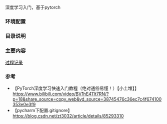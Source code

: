 深度学习入门，基于pytorch



### 环境配置





### 目录说明





### 主要内容

[过程记录](https://www.yuque.com/huzibo-yyds/qfhhwc/elhcv85xq65glbtg)







### 参考

* 【PyTorch深度学习快速入门教程（绝对通俗易懂！）【小土堆】】 https://www.bilibili.com/video/BV1hE411t7RN/?p=18&share_source=copy_web&vd_source=38745476c36ec7c4f674100353e0e3f9
* 【pycharm下配置.gitignore】https://blog.csdn.net/zt3032/article/details/85293310